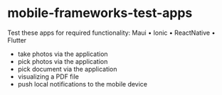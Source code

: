 # mobile-frameworks-test-apps
Test these apps for required functionality: Maui • Ionic • ReactNative • Flutter

- take photos via the application
- pick photos via the application
- pick document via the application
- visualizing a PDF file
- push local notifications to the mobile device
